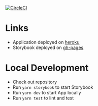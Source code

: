 [![CircleCI](https://circleci.com/gh/tobilen/github-repo-tracker.svg?style=svg)](https://circleci.com/gh/tobilen/github-repo-tracker)

# Links

- Application deployed on [heroku](https://github-repo-tracker.herokuapp.com/)
- Storybook deployed on [gh-pages](https://tobilen.github.io/github-repo-tracker/)

# Local Development

- Check out repository
- Run `yarn storybook` to start Storybook
- Run `yarn dev` to start App locally
- Run `yarn test` to lint and test
